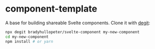 
# component-template

A base for building shareable Svelte components. Clone it with [degit](https://github.com/Rich-Harris/degit):

```bash
npx degit bradyhullopeter/svelte-component my-new-component
cd my-new-component
npm install # or yarn
```
